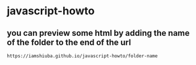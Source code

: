 # javascript-howto
 
## you can preview some html by adding the name of the folder to the end of the url 
 ``https://iamshiuba.github.io/javascript-howto/folder-name``
